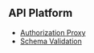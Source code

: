 ## API Platform

- [Authorization Proxy](authorization-proxy.md)
- [Schema Validation](schema-validation.md)

